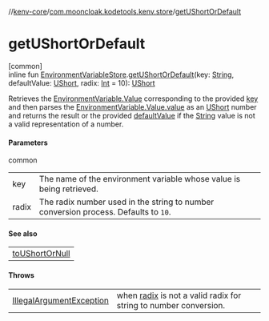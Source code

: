 //[kenv-core](../../index.md)/[com.mooncloak.kodetools.kenv.store](index.md)/[getUShortOrDefault](get-u-short-or-default.md)

# getUShortOrDefault

[common]\
inline fun [EnvironmentVariableStore](-environment-variable-store/index.md).[getUShortOrDefault](get-u-short-or-default.md)(key: [String](https://kotlinlang.org/api/core/kotlin-stdlib/kotlin/-string/index.html), defaultValue: [UShort](https://kotlinlang.org/api/core/kotlin-stdlib/kotlin/-u-short/index.html), radix: [Int](https://kotlinlang.org/api/core/kotlin-stdlib/kotlin/-int/index.html) = 10): [UShort](https://kotlinlang.org/api/core/kotlin-stdlib/kotlin/-u-short/index.html)

Retrieves the [EnvironmentVariable.Value](../com.mooncloak.kodetools.kenv/-environment-variable/-value/index.md) corresponding to the provided [key](get-u-short-or-default.md) and then parses the [EnvironmentVariable.Value.value](https://kotlinlang.org/api/core/kotlin-stdlib/kotlin/-string/index.html) as an [UShort](https://kotlinlang.org/api/core/kotlin-stdlib/kotlin/-u-short/index.html) number and returns the result or the provided [defaultValue](get-u-short-or-default.md) if the [String](https://kotlinlang.org/api/core/kotlin-stdlib/kotlin/-string/index.html) value is not a valid representation of a number.

#### Parameters

common

| | |
|---|---|
| key | The name of the environment variable whose value is being retrieved. |
| radix | The radix number used in the string to number conversion process. Defaults to `10`. |

#### See also

| |
|---|
| [toUShortOrNull](https://kotlinlang.org/api/core/kotlin-stdlib/kotlin.text/index.html) |

#### Throws

| | |
|---|---|
| [IllegalArgumentException](https://kotlinlang.org/api/core/kotlin-stdlib/kotlin/-illegal-argument-exception/index.html) | when [radix](get-u-short-or-default.md) is not a valid radix for string to number conversion. |
